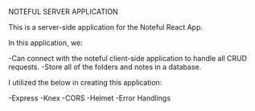 NOTEFUL SERVER APPLICATION

This is a server-side application  for the Noteful React App.

In this application, we:

  -Can connect with the noteful client-side application to handle all CRUD requests.
  -Store all of the folders and notes in a database.

I utilized the below in creating this application:

  -Express
  -Knex
  -CORS
  -Helmet
  -Error Handlings
